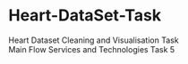 # Heart-DataSet-Task
Heart Dataset Cleaning and Visualisation Task
<br>
Main Flow Services and Technologies Task 5
